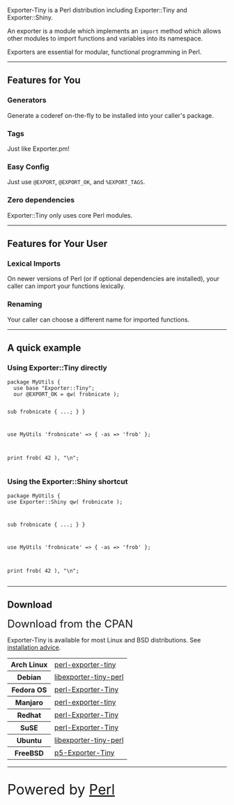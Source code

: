 <div class="text-center my-5 py-5 mx-auto w-lg-50">
	<p class="lead">Exporter-Tiny is a Perl distribution including Exporter::Tiny and Exporter::Shiny.</p>
	<p class="lead">An exporter is a module which implements an <code>import</code> method which allows other modules to import functions and variables into its namespace.</p>
	<p class="lead">Exporters are essential for modular, functional programming in Perl.</p>
</div>

----

<div class="text-center">
	<h2 class="display-1">Features for You</h2>
	<h3>Generators</h3>
	<p>Generate a coderef on-the-fly to be installed into your caller's package.</p>
	<h3>Tags</h3>
	<p>Just like Exporter.pm!</p>
	<h3>Easy Config</h3>
	<p>Just use <code>@EXPORT</code>, <code>@EXPORT_OK</code>, and <code>%EXPORT_TAGS</code>.</p>
	<h3>Zero dependencies</h3>
	<p>Exporter::Tiny only uses core Perl modules.</p>
</div>

----

<div class="text-center">
	<h2 class="display-1">Features for Your User</h2>
	<h3>Lexical Imports</h3>
	<p>On newer versions of Perl (or if optional dependencies are installed), your caller can import your functions lexically.</p>
	<h3>Renaming</h3>
	<p>Your caller can choose a different name for imported functions.</p>
</div>

----

<h2 class="display-1 text-center pb-3">A quick example</h2>

<div class="row">
	<div class="col-lg-6">
		<h3>Using Exporter::Tiny directly</h3>
		<pre><code>package MyUtils {
  use base "Exporter::Tiny";
  our @EXPORT_OK = qw( frobnicate );
  
  sub frobnicate {
    ...;
  }
}

use MyUtils 'frobnicate' => { -as => 'frob' };

print frob( 42 ), "\n";</code></pre>
	</div>
	<div class="col-lg-6">
		<h3>Using the Exporter::Shiny shortcut</h3>
		<pre><code>package MyUtils {
  use Exporter::Shiny qw( frobnicate );
  
  sub frobnicate {
    ...;
  }
}

use MyUtils 'frobnicate' => { -as => 'frob' };

print frob( 42 ), "\n";</code></pre>
	</div>

</div>

----

<div class="row">
	<div class="col-12 col-lg-6">
		<h2 class="display-1">Download</h2>
		<p><a style="font-size:1.5rem;text-decoration:none" href="https://metacpan.org/dist/Exporter-Tiny"><i class="fa-solid fa-download"></i> Download from the CPAN</a></p>
	</div>
	<div class="col-12 col-lg-6">
		<p>Exporter-Tiny is available for most Linux and BSD distributions.
		See <a href="/installation.html">installation advice</a>.</p>
		<table class="table">
			<tbody>
				<tr>
					<th><i class="fa-brands fa-linux"></i> Arch Linux</th>
					<td><a target="_blank" href="https://archlinux.org/packages/extra/any/perl-exporter-tiny/">perl-exporter-tiny</a></td>
				</tr>
				<tr>
					<th><i class="fa-brands fa-linux"></i> Debian</th>
					<td><a target="_blank" href="https://debian.pkgs.org/11/debian-main-amd64/libexporter-tiny-perl_1.002002-1_all.deb.html">libexporter-tiny-perl</a></td>
				</tr>
				<tr>
					<th><i class="fa-brands fa-fedora"></i> Fedora OS</th>
					<td><a target="_blank" href="https://packages.fedoraproject.org/pkgs/perl-Exporter-Tiny/perl-Exporter-Tiny/">perl-Exporter-Tiny</a></td>
				</tr>
				<tr>
					<th><i class="fa-brands fa-linux"></i> Manjaro</th>
					<td><a target="_blank" href="https://software.manjaro.org/package/perl-exporter-tiny">perl-exporter-tiny</a></td>
				</tr>
				<tr>
					<th><i class="fa-brands fa-redhat"></i> Redhat</th>
					<td><a target="_blank" href="https://packages.fedoraproject.org/pkgs/perl-Exporter-Tiny/perl-Exporter-Tiny/">perl-Exporter-Tiny</a></td>
				</tr>
				<tr>
					<th><i class="fa-brands fa-suse"></i> SuSE</th>
					<td><a target="_blank" href="https://software.opensuse.org/package/perl-Exporter-Tiny">perl-Exporter-Tiny</a></td>
				</tr>
				<tr>
					<th><i class="fa-brands fa-ubuntu"></i> Ubuntu</th>
					<td><a target="_blank" href="https://packages.ubuntu.com/search?keywords=libexporter-tiny-perl&searchon=names">libexporter-tiny-perl</a></td>
				</tr>
				<tr>
					<th><i class="fa-brands fa-freebsd"></i> FreeBSD</th>
					<td><a target="_blank" href="https://www.freshports.org/devel/p5-Exporter-Tiny">p5-Exporter-Tiny</a></td>
				</tr>
			</tbody>
		</table>
	</div>
</div>


----

<div class="text-center">
	<p style="font-size:2rem">Powered by <a class="text-decoration:none" href="http://www.perl.org/">Perl</a></p>
</div>

